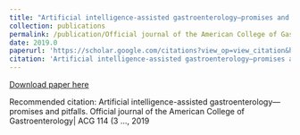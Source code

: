 ```yaml
---
title: "Artificial intelligence-assisted gastroenterology—promises and pitfalls"
collection: publications
permalink: /publication/Official journal of the American College of Gastroenterology| ACG 114 (3 …, 2019-Artificial intelligence-assisted gastroenterology—promises and pitfalls
date: 2019.0
paperurl: 'https://scholar.google.com/citations?view_op=view_citation&hl=en&user=CVvowJAAAAAJ&pagesize=100&citation_for_view=CVvowJAAAAAJ:4DMP91E08xMC'
citation: 'Artificial intelligence-assisted gastroenterology—promises and pitfalls. Official journal of the American College of Gastroenterology| ACG 114 (3 …, 2019'
---
```

[Download paper here](https://scholar.google.com/citations?view_op=view_citation&hl=en&user=CVvowJAAAAAJ&pagesize=100&citation_for_view=CVvowJAAAAAJ:4DMP91E08xMC)

Recommended citation: Artificial intelligence-assisted gastroenterology—promises and pitfalls. Official journal of the American College of Gastroenterology| ACG 114 (3 …, 2019